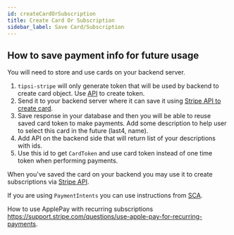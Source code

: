 ```yaml
---
id: createCardOrSubscription
title: Create Card Or Subscription
sidebar_label: Save Card/Subscription
---
```


## How to save payment info for future usage

You will need to store and use cards on your backend server.


1. `tipsi-stripe` will only generate token that will be used by backend to create card object. Use [API](./createtokenwithcard.html) to create token.
2. Send it to your backend server where it can save it using [Stripe API to create card](https://stripe.com/docs/api/cards/create).
3. Save response in your database and then you will be able to reuse saved card token to make payments. Add some description to help user to select this card in the future (last4, name).
4. Add API on the backend side that will return list of your descriptions with ids.
5. Use this id to get `CardToken` and use card token instead of one time token when performing payments.


When you've saved the card on your backend you may use it to create subscriptions via [Stripe API](https://stripe.com/docs/billing/subscriptions/creating).

If you are using `PaymentIntents` you can use instructions from [SCA](./paymentIntents.html#the-user-is-saving-a-card-for-future-use).

How to use ApplePay with recurring subscriptions https://support.stripe.com/questions/use-apple-pay-for-recurring-payments.
